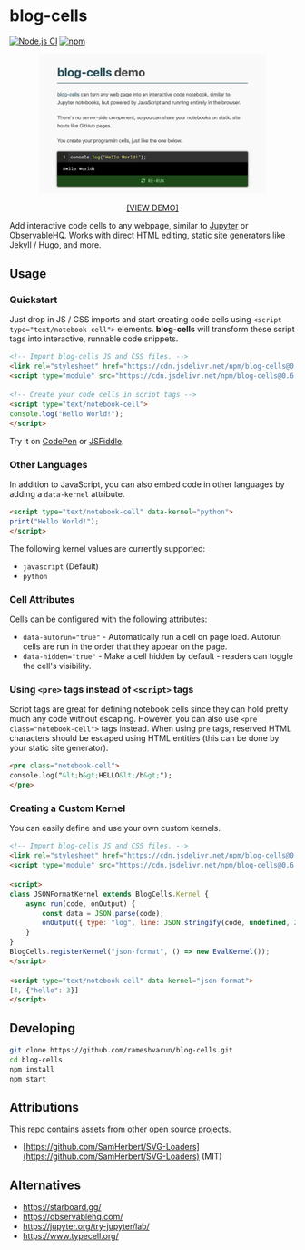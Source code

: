 # blog-cells
[![Node.js CI](https://github.com/rameshvarun/blog-cells/actions/workflows/node.js.yml/badge.svg)](https://github.com/rameshvarun/blog-cells/actions/workflows/node.js.yml)
[![npm](https://img.shields.io/npm/v/blog-cells)](https://www.npmjs.com/package/blog-cells)

<a href="https://rameshvarun.github.io/blog-cells/">
<p align="center"><img width="400px" src="./screenshot.png"></img></p>
<p align="center">[VIEW DEMO]</p>
</a>

Add interactive code cells to any webpage, similar to [Jupyter](https://jupyter.org/) or [ObservableHQ](https://observablehq.com/). Works with direct HTML editing, static site generators like Jekyll / Hugo, and more.

## Usage

### Quickstart

Just drop in JS / CSS imports and start creating code cells using `<script type="text/notebook-cell">` elements. <b>blog-cells</b> will transform these script tags into interactive, runnable code snippets.

```html
<!-- Import blog-cells JS and CSS files. -->
<link rel="stylesheet" href="https://cdn.jsdelivr.net/npm/blog-cells@0.6.0/dist/blog-cells.css" />
<script type="module" src="https://cdn.jsdelivr.net/npm/blog-cells@0.6.0/dist/blog-cells.js"></script>

<!-- Create your code cells in script tags -->
<script type="text/notebook-cell">
console.log("Hello World!");
</script>
```

Try it on [CodePen](https://codepen.io/varunramesh/pen/WNYVNQQ) or [JSFiddle](https://jsfiddle.net/varunramesh/o217xpc5/9/).

### Other Languages

In addition to JavaScript, you can also embed code in other languages by adding a `data-kernel` attribute.

```html
<script type="text/notebook-cell" data-kernel="python">
print("Hello World!");
</script>
```

The following kernel values are currently supported:
- `javascript` (Default)
- `python`

### Cell Attributes

Cells can be configured with the following attributes:

- `data-autorun="true"` - Automatically run a cell on page load. Autorun cells are run in the order that they appear on the page.
- `data-hidden="true"` - Make a cell hidden by default - readers can toggle the cell's visibility.

### Using `<pre>` tags instead of `<script>` tags

Script tags are great for defining notebook cells since they can hold pretty much any code without escaping. However, you can also use `<pre class="notebook-cell">` tags instead. When using `pre` tags, reserved HTML characters should be escaped using HTML entities (this can be done by your static site generator).

```html
<pre class="notebook-cell">
console.log("&lt;b&gt;HELLO&lt;/b&gt;");
</pre>
```

### Creating a Custom Kernel

You can easily define and use your own custom kernels.

```html
<!-- Import blog-cells JS and CSS files. -->
<link rel="stylesheet" href="https://cdn.jsdelivr.net/npm/blog-cells@0.6.0/dist/blog-cells.css" />
<script type="module" src="https://cdn.jsdelivr.net/npm/blog-cells@0.6.0/dist/blog-cells.js"></script>

<script>
class JSONFormatKernel extends BlogCells.Kernel {
    async run(code, onOutput) {
        const data = JSON.parse(code);
        onOutput({ type: "log", line: JSON.stringify(code, undefined, 2) });
    }
}
BlogCells.registerKernel("json-format", () => new EvalKernel());
</script>

<script type="text/notebook-cell" data-kernel="json-format">
[4, {"hello": 3}]
</script>
```

## Developing

```bash
git clone https://github.com/rameshvarun/blog-cells.git
cd blog-cells
npm install
npm start
```

## Attributions

This repo contains assets from other open source projects.

- [https://github.com/SamHerbert/SVG-Loaders](https://github.com/SamHerbert/SVG-Loaders) (MIT)

## Alternatives
- https://starboard.gg/
- https://observablehq.com/
- https://jupyter.org/try-jupyter/lab/
- https://www.typecell.org/
